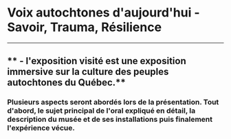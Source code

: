 # **Voix autochtones d'aujourd'hui - Savoir, Trauma, Résilience**
__________
## ** - l'exposition visité est une exposition immersive sur la culture des peuples autochtones du Québec.**
### **Plusieurs aspects seront abordés lors de la présentation. Tout d'abord, le sujet principal de l'oral expliqué en détail, la description du musée et de ses installations puis finalement l'expérience vécue.**


